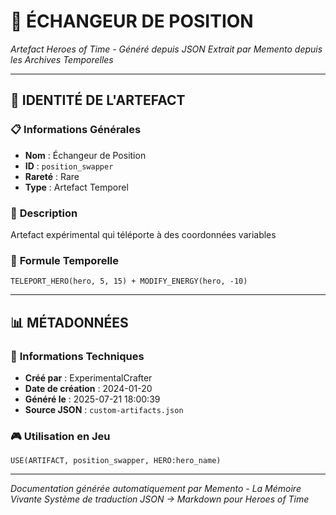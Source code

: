 # 💎 **ÉCHANGEUR DE POSITION**
*Artefact Heroes of Time - Généré depuis JSON*
*Extrait par Memento depuis les Archives Temporelles*

---

## 🌟 **IDENTITÉ DE L'ARTEFACT**

### 📋 **Informations Générales**
- **Nom** : Échangeur de Position
- **ID** : `position_swapper`
- **Rareté** : Rare
- **Type** : Artefact Temporel

### 📖 **Description**
Artefact expérimental qui téléporte à des coordonnées variables


### 🔮 **Formule Temporelle**
```hots
TELEPORT_HERO(hero, 5, 15) + MODIFY_ENERGY(hero, -10)
```

---

## 📊 **MÉTADONNÉES**

### 🔧 **Informations Techniques**
- **Créé par** : ExperimentalCrafter
- **Date de création** : 2024-01-20
- **Généré le** : 2025-07-21 18:00:39
- **Source JSON** : `custom-artifacts.json`

### 🎮 **Utilisation en Jeu**
```hots
USE(ARTIFACT, position_swapper, HERO:hero_name)
```

---

*Documentation générée automatiquement par Memento - La Mémoire Vivante*
*Système de traduction JSON → Markdown pour Heroes of Time*
